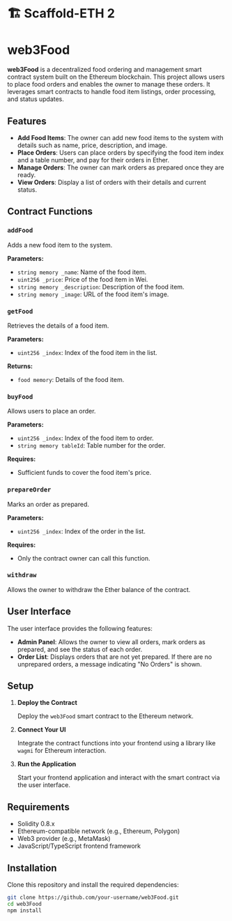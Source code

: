 # 🏗 Scaffold-ETH 2
# web3Food

**web3Food** is a decentralized food ordering and management smart contract system built on the Ethereum blockchain. This project allows users to place food orders and enables the owner to manage these orders. It leverages smart contracts to handle food item listings, order processing, and status updates.

## Features

- **Add Food Items**: The owner can add new food items to the system with details such as name, price, description, and image.
- **Place Orders**: Users can place orders by specifying the food item index and a table number, and pay for their orders in Ether.
- **Manage Orders**: The owner can mark orders as prepared once they are ready.
- **View Orders**: Display a list of orders with their details and current status.

## Contract Functions

### `addFood`

Adds a new food item to the system.

**Parameters:**
- `string memory _name`: Name of the food item.
- `uint256 _price`: Price of the food item in Wei.
- `string memory _description`: Description of the food item.
- `string memory _image`: URL of the food item's image.

### `getFood`

Retrieves the details of a food item.

**Parameters:**
- `uint256 _index`: Index of the food item in the list.

**Returns:**
- `food memory`: Details of the food item.

### `buyFood`

Allows users to place an order.

**Parameters:**
- `uint256 _index`: Index of the food item to order.
- `string memory tableId`: Table number for the order.

**Requires:**
- Sufficient funds to cover the food item's price.

### `prepareOrder`

Marks an order as prepared.

**Parameters:**
- `uint256 _index`: Index of the order in the list.

**Requires:**
- Only the contract owner can call this function.

### `withdraw`

Allows the owner to withdraw the Ether balance of the contract.

## User Interface

The user interface provides the following features:

- **Admin Panel**: Allows the owner to view all orders, mark orders as prepared, and see the status of each order.
- **Order List**: Displays orders that are not yet prepared. If there are no unprepared orders, a message indicating "No Orders" is shown.

## Setup

1. **Deploy the Contract**

   Deploy the `web3Food` smart contract to the Ethereum network.

2. **Connect Your UI**

   Integrate the contract functions into your frontend using a library like `wagmi` for Ethereum interaction.

3. **Run the Application**

   Start your frontend application and interact with the smart contract via the user interface.

## Requirements

- Solidity 0.8.x
- Ethereum-compatible network (e.g., Ethereum, Polygon)
- Web3 provider (e.g., MetaMask)
- JavaScript/TypeScript frontend framework

## Installation

Clone this repository and install the required dependencies:

```bash
git clone https://github.com/your-username/web3Food.git
cd web3Food
npm install
```